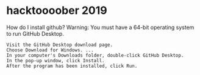 # hacktoooober 2019

How do I install github?
Warning: You must have a 64-bit operating system to run GitHub Desktop.

    Visit the GitHub Desktop download page.
    Choose Download for Windows. ...
    In your computer's Downloads folder, double-click GitHub Desktop.
    In the pop-up window, click Install.
    After the program has been installed, click Run.
